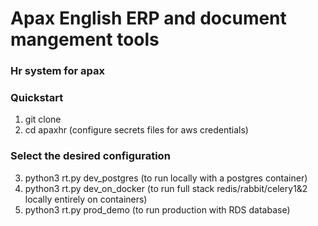 # Apax English ERP and document mangement tools
### Hr system for apax

### Quickstart

1. git clone
2. cd apaxhr (configure secrets files for aws credentials)
### Select the desired configuration
3. python3 rt.py dev_postgres (to run locally with a postgres container)
4. python3 rt.py dev_on_docker (to run full stack redis/rabbit/celery1&2 locally entirely on containers)
5. python3 rt.py prod_demo (to run production with RDS database)
